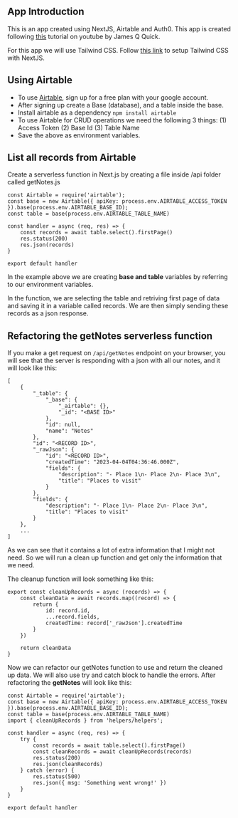 ## App Introduction

This is an app created using NextJS, Airtable and Auth0.
This app is created following [this](https://youtube.com/playlist?list=PLZ14qQz3cfJJOcbbVi_nVEPqC2334LLMz) tutorial on youtube by James Q Quick.

For this app we will use Tailwind CSS.
Follow [this link](https://tailwindcss.com/docs/guides/nextjs) to setup Tailwind CSS with NextJS.

## Using Airtable

- To use [Airtable](https://airtable.com/), sign up for a free plan with your google account.
- After signing up create a Base (database), and a table inside the base.
- Install airtable as a dependency `npm install airtable`
- To use Airtable for CRUD operations we need the following 3 things:
    (1) Access Token
    (2) Base Id
    (3) Table Name
- Save the above as environment variables.

## List all records from Airtable

Create a serverless function in Next.js by creating a file inside /api folder called getNotes.js

```
const Airtable = require('airtable');
const base = new Airtable({ apiKey: process.env.AIRTABLE_ACCESS_TOKEN }).base(process.env.AIRTABLE_BASE_ID);
const table = base(process.env.AIRTABLE_TABLE_NAME)

const handler = async (req, res) => {
    const records = await table.select().firstPage()
    res.status(200)
    res.json(records)
}

export default handler
```

In the example above we are creating **base and table** variables by referring to our environment variables.

In the function, we are selecting the table and retriving first page of data and saving it in a variable called records. We are then simply sending these records as a json response.

## Refactoring the getNotes serverless function

If you make a get request on `/api/getNotes` endpoint on your browser, you will see that the server is responding with a json with all our notes, and it will look like this:

```
[
    {
        "_table": {
            "_base": {
                "_airtable": {},
                "_id": "<BASE ID>"
            },
            "id": null,
            "name": "Notes"
        },
        "id": "<RECORD ID>",
        "_rawJson": {
            "id": "<RECORD ID>",
            "createdTime": "2023-04-04T04:36:46.000Z",
            "fields": {
                "description": "- Place 1\n- Place 2\n- Place 3\n",
                "title": "Places to visit"
            }
        },
        "fields": {
            "description": "- Place 1\n- Place 2\n- Place 3\n",
            "title": "Places to visit"
        }
    },
    ...
]
```

As we can see that it contains a lot of extra information that I might not need. So we will run a clean up function and get only the information that we need.

The cleanup function will look something like this:

```
export const cleanUpRecords = async (records) => {
    const cleanData = await records.map((record) => {
        return {
            id: record.id,
            ...record.fields,
            createdTime: record['_rawJson'].createdTime
        }
    })

    return cleanData
}
```

Now we can refactor our getNotes function to use and return the cleaned up data. We will also use try and catch block to handle the errors. After refactoring the **getNotes** will look like this:

```
const Airtable = require('airtable');
const base = new Airtable({ apiKey: process.env.AIRTABLE_ACCESS_TOKEN }).base(process.env.AIRTABLE_BASE_ID);
const table = base(process.env.AIRTABLE_TABLE_NAME)
import { cleanUpRecords } from 'helpers/helpers';

const handler = async (req, res) => {
    try {
        const records = await table.select().firstPage()
        const cleanRecords = await cleanUpRecords(records)
        res.status(200)
        res.json(cleanRecords)
    } catch (error) {
        res.status(500)
        res.json({ msg: 'Something went wrong!' })
    }
}

export default handler
```